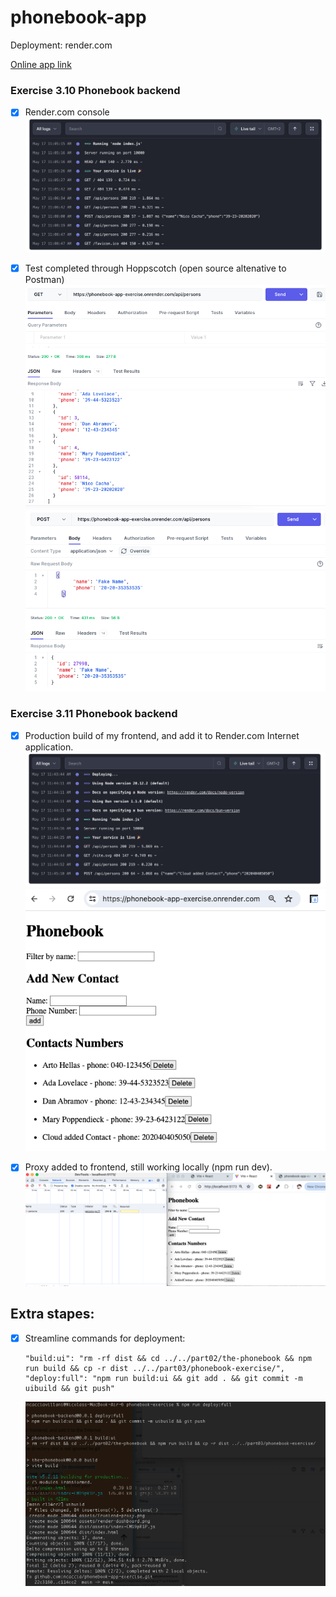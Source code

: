 # phonebook-app

Deployment: render.com

[Online app link](https://phonebook-app-exercise.onrender.com/)

### Exercise 3.10 Phonebook backend

- [x] Render.com console
      ![Console Logs](assets/render-dashboard.png)

- [x] Test completed through Hoppscotch (open source altenative to Postman)
      ![GET request screenshot](assets/image.png)
      ![POST request screenshot](assets/image-1.png)

### Exercise 3.11 Phonebook backend

- [x] Production build of my frontend, and add it to Render.com Internet application.
      ![alt text](assets/dist-updated-deploy.png)
      ![alt text](assets/single-page-app-onrender.png)

- [x] Proxy added to frontend, still working locally (npm run dev).
      ![alt text](assets/frontend-proxy.png)

## Extra stapes:

- [x] Streamline commands for deployment:
  ```
  "build:ui": "rm -rf dist && cd ../../part02/the-phonebook && npm run build && cp -r dist ../../part03/phonebook-exercise/",
  "deploy:full": "npm run build:ui && git add . && git commit -m uibuild && git push"
  ```
  ![alt text](assets/streamline-command.png)
